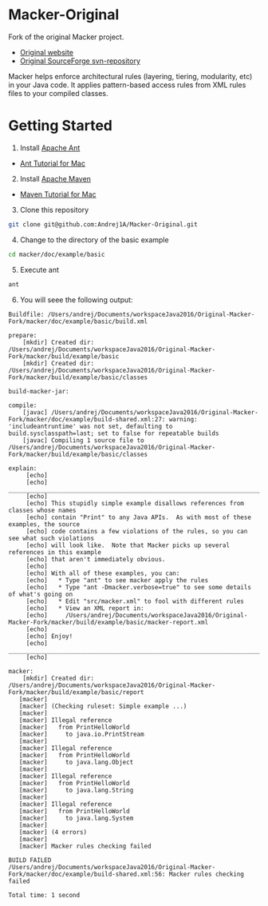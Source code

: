 Macker-Original
=================

Fork of the original Macker project.

 * [Original website](https://innig.net/macker/guide/index.html)
 * [Original SourceForge svn-repository](https://sourceforge.net/projects/macker/)

Macker helps enforce architectural rules (layering, tiering, modularity, etc) in your Java code. It applies pattern-based access rules from XML rules files to your compiled classes.


# Getting Started

1. Install [Apache Ant](http://ant.apache.org)
  * [Ant Tutorial for Mac](http://www.mkyong.com/ant/how-to-apache-ant-on-mac-os-x/)

2. Install [Apache Maven](https://maven.apache.org)
 * [Maven Tutorial for Mac](https://www.mkyong.com/maven/install-maven-on-mac-osx/)

3. Clone this repository
 ```bash
git clone git@github.com:Andrej1A/Macker-Original.git
 ```

4. Change to the directory of the basic example
 ```bash
cd macker/doc/example/basic
 ```

5. Execute ant
```bash
ant
```

6. You will seee the following output:

```
Buildfile: /Users/andrej/Documents/workspaceJava2016/Original-Macker-Fork/macker/doc/example/basic/build.xml

prepare:
    [mkdir] Created dir: /Users/andrej/Documents/workspaceJava2016/Original-Macker-Fork/macker/build/example/basic
    [mkdir] Created dir: /Users/andrej/Documents/workspaceJava2016/Original-Macker-Fork/macker/build/example/basic/classes

build-macker-jar:

compile:
    [javac] /Users/andrej/Documents/workspaceJava2016/Original-Macker-Fork/macker/doc/example/build-shared.xml:27: warning: 'includeantruntime' was not set, defaulting to build.sysclasspath=last; set to false for repeatable builds
    [javac] Compiling 1 source file to /Users/andrej/Documents/workspaceJava2016/Original-Macker-Fork/macker/build/example/basic/classes

explain:
     [echo]
     [echo] ________________________________________________________________________________
     [echo]
     [echo] This stupidly simple example disallows references from classes whose names
     [echo] contain "Print" to any Java APIs.  As with most of these examples, the source
     [echo] code contains a few violations of the rules, so you can see what such violations
     [echo] will look like.  Note that Macker picks up several references in this example
     [echo] that aren't immediately obvious.
     [echo]
     [echo] With all of these examples, you can:
     [echo]   * Type "ant" to see macker apply the rules
     [echo]   * Type "ant -Dmacker.verbose=true" to see some details of what's going on
     [echo]   * Edit "src/macker.xml" to fool with different rules
     [echo]   * View an XML report in:
     [echo]     /Users/andrej/Documents/workspaceJava2016/Original-Macker-Fork/macker/build/example/basic/macker-report.xml
     [echo]   
     [echo] Enjoy!
     [echo] ________________________________________________________________________________
     [echo]         

macker:
    [mkdir] Created dir: /Users/andrej/Documents/workspaceJava2016/Original-Macker-Fork/macker/build/example/basic/report
   [macker]
   [macker] (Checking ruleset: Simple example ...)
   [macker]
   [macker] Illegal reference
   [macker]   from PrintHelloWorld
   [macker]     to java.io.PrintStream
   [macker]
   [macker] Illegal reference
   [macker]   from PrintHelloWorld
   [macker]     to java.lang.Object
   [macker]
   [macker] Illegal reference
   [macker]   from PrintHelloWorld
   [macker]     to java.lang.String
   [macker]
   [macker] Illegal reference
   [macker]   from PrintHelloWorld
   [macker]     to java.lang.System
   [macker]
   [macker] (4 errors)
   [macker]
   [macker] Macker rules checking failed

BUILD FAILED
/Users/andrej/Documents/workspaceJava2016/Original-Macker-Fork/macker/doc/example/build-shared.xml:56: Macker rules checking failed

Total time: 1 second
```
